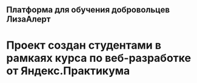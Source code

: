 ## Платформа для обучения добровольцев ЛизаАлерт
# Проект создан студентами в рамкаях курса по веб-разработке от Яндекс.Практикума